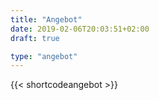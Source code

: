 ```yaml
---
title: "Angebot"
date: 2019-02-06T20:03:51+02:00
draft: true

type: "angebot"
---
```


{{< shortcodeangebot >}}

